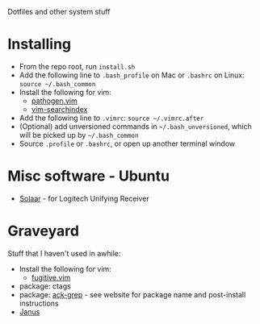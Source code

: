 Dotfiles and other system stuff

# Installing

* From the repo root, run `install.sh`
* Add the following line to `.bash_profile` on Mac or `.bashrc` on Linux:
  `source ~/.bash_common`
* Install the following for vim:
  * [pathogen.vim](https://github.com/tpope/vim-pathogen)
  * [vim-searchindex](https://github.com/google/vim-searchindex)
* Add the following line to `.vimrc`:
  `source ~/.vimrc.after`
* (Optional) add unversioned commands in `~/.bash_unversioned`, which will be
  picked up by `~/.bash_common`
* Source `.profile` or `.bashrc`, or open up another terminal window

# Misc software - Ubuntu

* [Solaar](https://github.com/pwr/Solaar) - for Logitech Unifying Receiver

# Graveyard

Stuff that I haven't used in awhile:

* Install the following for vim:
  * [fugitive.vim](https://github.com/tpope/vim-fugitive)
* package: ctags
* package: [ack-grep](http://beyondgrep.com/install/) - see website for package name and post-install instructions
* [Janus](https://github.com/carlhuda/janus)
